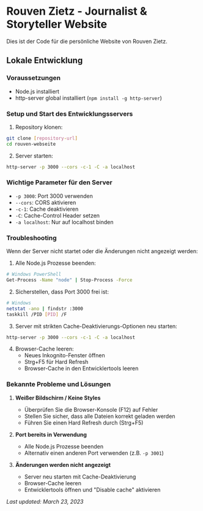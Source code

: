 # Rouven Zietz - Journalist & Storyteller Website

Dies ist der Code für die persönliche Website von Rouven Zietz.

## Lokale Entwicklung

### Voraussetzungen
- Node.js installiert
- http-server global installiert (`npm install -g http-server`)

### Setup und Start des Entwicklungsservers

1. Repository klonen:
```bash
git clone [repository-url]
cd rouven-webseite
```

2. Server starten:
```bash
http-server -p 3000 --cors -c-1 -C -a localhost
```

### Wichtige Parameter für den Server
- `-p 3000`: Port 3000 verwenden
- `--cors`: CORS aktivieren
- `-c-1`: Cache deaktivieren
- `-C`: Cache-Control Header setzen
- `-a localhost`: Nur auf localhost binden

### Troubleshooting

Wenn der Server nicht startet oder die Änderungen nicht angezeigt werden:

1. Alle Node.js Prozesse beenden:
```bash
# Windows PowerShell
Get-Process -Name "node" | Stop-Process -Force
```

2. Sicherstellen, dass Port 3000 frei ist:
```bash
# Windows
netstat -ano | findstr :3000
taskkill /PID [PID] /F
```

3. Server mit strikten Cache-Deaktivierungs-Optionen neu starten:
```bash
http-server -p 3000 --cors -c-1 -C -a localhost
```

4. Browser-Cache leeren:
   - Neues Inkognito-Fenster öffnen
   - Strg+F5 für Hard Refresh
   - Browser-Cache in den Entwicklertools leeren

### Bekannte Probleme und Lösungen

1. **Weißer Bildschirm / Keine Styles**
   - Überprüfen Sie die Browser-Konsole (F12) auf Fehler
   - Stellen Sie sicher, dass alle Dateien korrekt geladen werden
   - Führen Sie einen Hard Refresh durch (Strg+F5)

2. **Port bereits in Verwendung**
   - Alle Node.js Prozesse beenden
   - Alternativ einen anderen Port verwenden (z.B. `-p 3001`)

3. **Änderungen werden nicht angezeigt**
   - Server neu starten mit Cache-Deaktivierung
   - Browser-Cache leeren
   - Entwicklertools öffnen und "Disable cache" aktivieren

_Last updated: March 23, 2023_ 